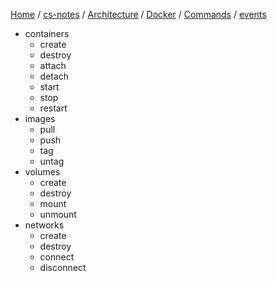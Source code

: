 [Home](https://mengxianbin.github.io) /
[cs-notes](https://mengxianbin.github.io/cs-notes/content) /
[Architecture](https://mengxianbin.github.io/cs-notes/content/Architecture) /
[Docker](https://mengxianbin.github.io/cs-notes/content/Architecture/Docker) /
[Commands](https://mengxianbin.github.io/cs-notes/content/Architecture/Docker/Commands) /
[events](https://mengxianbin.github.io/cs-notes/content/Architecture/Docker/Commands/events)

* containers
    * create
    * destroy
    * attach
    * detach
    * start
    * stop
    * restart
* images
    * pull
    * push
    * tag
    * untag
* volumes
    * create
    * destroy
    * mount
    * unmount
* networks
    * create
    * destroy
    * connect
    * disconnect